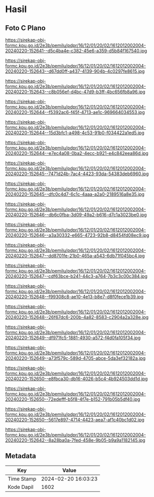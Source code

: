 # Hasil

## Foto C Plano

https://sirekap-obj-formc.kpu.go.id/2e3b/pemilu/pdpr/16/12/01/20/02/1612012002004-20240220-152641--d5c4ba4e-c382-45e6-a359-d5b84f167540.jpg

https://sirekap-obj-formc.kpu.go.id/2e3b/pemilu/pdpr/16/12/01/20/02/1612012002004-20240220-152643--d67dd0ff-a437-4139-904b-4c0297fe8615.jpg

https://sirekap-obj-formc.kpu.go.id/2e3b/pemilu/pdpr/16/12/01/20/02/1612012002004-20240220-152643--c8b056ef-d4bc-47d9-b3ff-4bc656fb8a96.jpg

https://sirekap-obj-formc.kpu.go.id/2e3b/pemilu/pdpr/16/12/01/20/02/1612012002004-20240220-152644--f5392ac6-f45f-4713-ae1c-969664034553.jpg

https://sirekap-obj-formc.kpu.go.id/2e3b/pemilu/pdpr/16/12/01/20/02/1612012002004-20240220-152644--15d3bfc1-a498-4c53-91b0-f034422a1ed5.jpg

https://sirekap-obj-formc.kpu.go.id/2e3b/pemilu/pdpr/16/12/01/20/02/1612012002004-20240220-152644--e7ec4a08-0ba2-4ecc-b921-e4c842eea86d.jpg

https://sirekap-obj-formc.kpu.go.id/2e3b/pemilu/pdpr/16/12/01/20/02/1612012002004-20240220-152645--7471d24b-7ac4-4423-93da-54383deb6960.jpg

https://sirekap-obj-formc.kpu.go.id/2e3b/pemilu/pdpr/16/12/01/20/02/1612012002004-20240220-152645--dfc0c4d7-6c1c-4aaa-a2a0-2189516a8e35.jpg

https://sirekap-obj-formc.kpu.go.id/2e3b/pemilu/pdpr/16/12/01/20/02/1612012002004-20240220-152646--db6c0fba-3d09-49a2-b616-d7c1a3023be0.jpg

https://sirekap-obj-formc.kpu.go.id/2e3b/pemilu/pdpr/16/12/01/20/02/1612012002004-20240220-152646--a3a30332-e665-4723-92b8-d8454fd08ec9.jpg

https://sirekap-obj-formc.kpu.go.id/2e3b/pemilu/pdpr/16/12/01/20/02/1612012002004-20240220-152647--dd8701fe-21b0-465a-a543-6db71f045bc4.jpg

https://sirekap-obj-formc.kpu.go.id/2e3b/pemilu/pdpr/16/12/01/20/02/1612012002004-20240220-152647--cdf63bce-b241-44c3-a764-7b3c3c00c384.jpg

https://sirekap-obj-formc.kpu.go.id/2e3b/pemilu/pdpr/16/12/01/20/02/1612012002004-20240220-152648--f99308c8-ae10-4e13-b8e7-d8f0fece1b39.jpg

https://sirekap-obj-formc.kpu.go.id/2e3b/pemilu/pdpr/16/12/01/20/02/1612012002004-20240220-152648--26f67dc6-200b-4a82-8583-c2904a2a328e.jpg

https://sirekap-obj-formc.kpu.go.id/2e3b/pemilu/pdpr/16/12/01/20/02/1612012002004-20240220-152649--df971fc5-1881-4930-a572-f4d0fa105f34.jpg

https://sirekap-obj-formc.kpu.go.id/2e3b/pemilu/pdpr/16/12/01/20/02/1612012002004-20240220-152649--a73f579c-589d-4705-abce-5da3ef32182a.jpg

https://sirekap-obj-formc.kpu.go.id/2e3b/pemilu/pdpr/16/12/01/20/02/1612012002004-20240220-152650--e8fbca30-db16-4026-b5c4-4b924503dd1d.jpg

https://sirekap-obj-formc.kpu.go.id/2e3b/pemilu/pdpr/16/12/01/20/02/1612012002004-20240220-152650--72edefff-b5f8-4f7e-b152-791b05b5df40.jpg

https://sirekap-obj-formc.kpu.go.id/2e3b/pemilu/pdpr/16/12/01/20/02/1612012002004-20240220-152650--5617e897-4714-4423-aea7-af1c40bc1d02.jpg

https://sirekap-obj-formc.kpu.go.id/2e3b/pemilu/pdpr/16/12/01/20/02/1612012002004-20240220-152642--8a28ba0a-7fed-458e-9b05-b9a9a1182145.jpg


## Metadata

| Key        | Value               |
| ---------- | ------------------- |
| Time Stamp | 2024-02-20 16:03:23 |
| Kode Dapil | 1602                |



